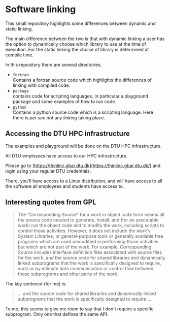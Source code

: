 # Software linking

This small repository highlights some differences between dynamic and static
linking.

The main difference between the two is that with dynamic linking a user has the
option to dynamically choose which library to use at the time of execution.
For the static linking the choice of library is determined at compile time.

In this repository there are several directories.

- `fortran`  
  Contains a fortran source code which highlights the differences of linking
  with compiled code.
- `package`  
  contains code for scripting languages. In particular a playground package
  and some examples of how to run code.
- `python`  
  Contains a python source code which is a scripting language. Here there is *per see*
  not any *linking* taking place.


## Accessing the DTU HPC infrastructure

The examples and playground will be done on the DTU HPC infrastructure.

All DTU employees have access to our HPC infrastructure.

Please go to [https://thinlinc.gbar.dtu.dk](https://thinlinc.gbar.dtu.dk/) and login
using your regular DTU credentials.

There, you'll have access to a Linux distribution, and will have access to all the
software all employees and students have access to.


## Interesting quotes from GPL

> The “Corresponding Source” for a work in object code form means all the source code
> needed to generate, install, and (for an executable work) run the object code and to
> modify the work, including scripts to control those activities. However, it does not
> include the work's System Libraries, or general-purpose tools or generally available
> free programs which are used unmodified in performing those activities but which are not
> part of the work. For example, Corresponding Source includes interface definition files
> associated with source files for the work, and the source code for shared libraries and
> dynamically linked subprograms that the work is specifically designed to require, such
> as by intimate data communication or control flow between those subprograms and other
> parts of the work.

The key sentence (for me) is:

> ... and the source code for shared libraries and dynamically linked subprograms that the
> work is specifically designed to require ...

To me, this seems to give me room to say that I don't require a specific subprogram.
Only one that defines the same API.
